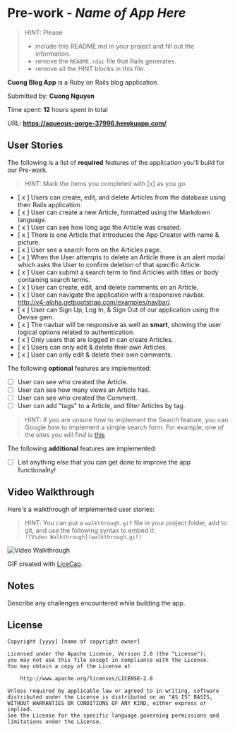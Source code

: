 # Pre-work - *Name of App Here*

> HINT: Please
> - include this README.md in your project and fill out the information. 
> - remove the `README.rdoc` file that Rails generates. 
> - remove all the HINT blocks in this file.

**Cuong Blog App** is a Ruby on Rails blog application.

Submitted by: **Cuong Nguyen**

Time spent: **12** hours spent in total

URL: **https://aqueous-gorge-37996.herokuapp.com/**

## User Stories

The following is a list of **required** features of the application you'll build for our Pre-work.

> HINT: Mark the items you completed with [x] as you go

* [ x ] Users can create, edit, and delete Articles from the database using their Rails application.
* [ x ] User can create a new Article, formatted using the Markdown language.
* [ x ] User can see how long ago the Article was created.
* [ x ] There is one Article that introduces the App Creator with name & picture.
* [ x ] User see a search form on the Articles page.
* [ x ] When the User attempts to delete an Article there is an alert modal which asks the User to confirm deletion of that specific Article.
* [ x ] User can submit a search term to find Articles with titles or body containing search terms.
* [ x ] User can create, edit, and delete comments on an Article.
* [ x ] User can navigate the application with a responsive navbar.
      http://v4-alpha.getbootstrap.com/examples/navbar/.
* [ x ] User can Sign Up, Log In, & Sign Out of our application using the Devise gem.      
* [ x ] The navbar will be responsive as well as **smart**, showing the user logical options related to authentication.
* [ x ] Only users that are logged in can create Articles.
* [ x ] Users can only edit & delete their own Articles.
* [ x ] User can only edit & delete their own comments.


The following **optional** features are implemented:

* [  ] User can see who created the Article.
* [ ] User can see how many views an Article has.
* [  ] User can see who created the Comment.
* [ ] User can add "tags" to a Article, and filter Articles by tag.

> HINT: if you are unsure how to implement the Search feature, you can Google how to implement a simple search form. For example, one of the sites you will find is [this](http://www.jorgecoca.com/buils-search-form-ruby-rails/)

The following **additional** features are implemented:

- [ ] List anything else that you can get done to improve the app functionality!

## Video Walkthrough 

Here's a walkthrough of implemented user stories:

> HINT: You can put a `walkthrough.gif` file in your project folder, add to git, and use the following syntax to embed it:  
> `![Video Walkthrough](walkthrough.gif)` 
> 

![Video Walkthrough](/path/to/your/gif/file)

GIF created with [LiceCap](http://www.cockos.com/licecap/).

## Notes

Describe any challenges encountered while building the app.

## License

    Copyright [yyyy] [name of copyright owner]

    Licensed under the Apache License, Version 2.0 (the "License");
    you may not use this file except in compliance with the License.
    You may obtain a copy of the License at

        http://www.apache.org/licenses/LICENSE-2.0

    Unless required by applicable law or agreed to in writing, software
    distributed under the License is distributed on an "AS IS" BASIS,
    WITHOUT WARRANTIES OR CONDITIONS OF ANY KIND, either express or implied.
    See the License for the specific language governing permissions and
    limitations under the License.